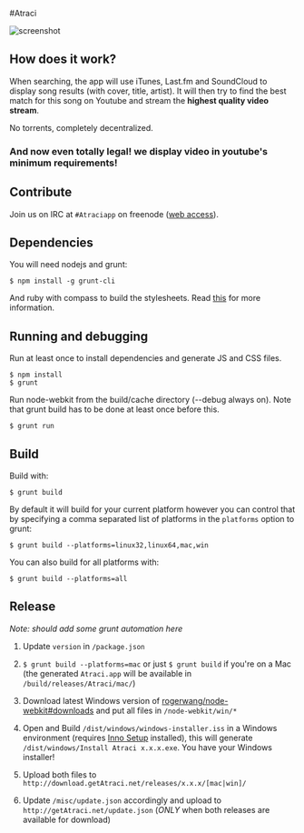 #Atraci 

![screenshot](http://i.imgur.com/BoZeCwD.jpg)

## How does it work?

When searching, the app will use iTunes, Last.fm and SoundCloud to display song results (with cover, title, artist). It will then try to find the best match for this song on Youtube and stream the **highest quality video stream**.

No torrents, completely decentralized.
### And now even totally legal! we display video in youtube's minimum requirements!

## Contribute

Join us on IRC at `#Atraciapp` on freenode ([web access](http://webchat.freenode.net/?channels=Atraciapp)).

## Dependencies

You will need nodejs and grunt:

    $ npm install -g grunt-cli

And ruby with compass to build the stylesheets. Read [this](http://thesassway.com/beginner/getting-started-with-sass-and-compass) for more information.

## Running and debugging

Run at least once to install dependencies and generate JS and CSS files.

    $ npm install
    $ grunt

Run node-webkit from the build/cache directory (--debug always on). Note that grunt build has to be done at least once before this.

    $ grunt run

## Build

Build with:

    $ grunt build

By default it will build for your current platform however you can control that
by specifying a comma separated list of platforms in the `platforms` option to
grunt:

    $ grunt build --platforms=linux32,linux64,mac,win

You can also build for all platforms with:

    $ grunt build --platforms=all

## Release

_Note: should add some grunt automation here_

1. Update `version` in `/package.json`

2. `$ grunt build --platforms=mac` or just `$ grunt build` if you're on a Mac (the generated `Atraci.app` will be available in `/build/releases/Atraci/mac/`)

3. Download latest Windows version of [rogerwang/node-webkit#downloads](https://github.com/rogerwang/node-webkit#downloads) and put all files in `/node-webkit/win/*`

4. Open and Build `/dist/windows/windows-installer.iss` in a Windows environment (requires [Inno Setup](http://www.jrsoftware.org/isdl.php#stable) installed), this will generate `/dist/windows/Install Atraci x.x.x.exe`. You have your Windows installer!

5. Upload both files to `http://download.getAtraci.net/releases/x.x.x/[mac|win]/`

6. Update `/misc/update.json` accordingly and upload to `http://getAtraci.net/update.json` (*ONLY* when both releases are available for download)
